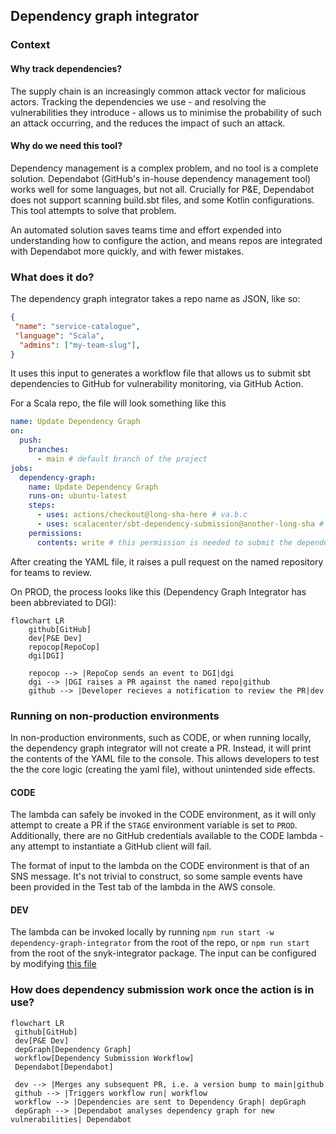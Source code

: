 ## Dependency graph integrator

### Context

#### Why track dependencies?

The supply chain is an increasingly common attack vector for malicious actors. Tracking the dependencies we use - and resolving the vulnerabilities they introduce - allows us to minimise the probability of such an attack occurring, and the reduces the impact of such an attack.

#### Why do we need this tool?

Dependency management is a complex problem, and no tool is a complete solution. Dependabot (GitHub's in-house dependency management tool) works well for some languages, but not all. Crucially for P&E, Dependabot does not support scanning build.sbt files, and some Kotlin configurations. This tool attempts to solve that problem.

An automated solution saves teams time and effort expended into understanding how to configure the action, and means repos are integrated with Dependabot more quickly, and with fewer mistakes.

### What does it do?

The dependency graph integrator takes a repo name as JSON, like so:

```json
{
 "name": "service-catalogue",
 "language": "Scala",
  "admins": ["my-team-slug"],
}
```

It uses this input to generates a workflow file that allows us to submit sbt dependencies to GitHub for vulnerability monitoring, via GitHub Action.

For a Scala repo, the file will look something like this

```yaml
name: Update Dependency Graph
on:
  push:
    branches:
      - main # default branch of the project
jobs:
  dependency-graph:
    name: Update Dependency Graph
    runs-on: ubuntu-latest
    steps:
      - uses: actions/checkout@long-sha-here # va.b.c
      - uses: scalacenter/sbt-dependency-submission@another-long-sha # vx.y.z
    permissions:
      contents: write # this permission is needed to submit the dependency graph
```

After creating the YAML file, it raises a pull request on the named repository for teams to review.

On PROD, the process looks like this (Dependency Graph Integrator has been abbreviated to DGI):

```mermaid
flowchart LR
    github[GitHub]
    dev[P&E Dev]
    repocop[RepoCop]
	dgi[DGI]

    repocop --> |RepoCop sends an event to DGI|dgi
    dgi --> |DGI raises a PR against the named repo|github
    github --> |Developer recieves a notification to review the PR|dev
```

### Running on non-production environments

In non-production environments, such as CODE, or when running locally, the dependency graph integrator will not create a PR. Instead, it will print the contents of the YAML file to the console. This allows developers to test the the core logic (creating the yaml file), without unintended side effects.

#### CODE

The lambda can safely be invoked in the CODE environment, as it will only attempt to create a PR if the `STAGE` environment variable is set to `PROD`. Additionally, there are no GitHub credentials available to the CODE lambda - any attempt to instantiate a GitHub client will fail.

The format of input to the lambda on the CODE environment is that of an SNS message. It's not trivial to construct, so some sample events have been provided in the Test tab of the lambda in the AWS console.

#### DEV

The lambda can be invoked locally by running `npm run start -w dependency-graph-integrator` from the root of the repo, or `npm run start` from the root of the snyk-integrator package. The input can be configured by modifying [this file](./src/run-locally.ts)

### How does dependency submission work once the action is in use?

```mermaid
flowchart LR
 github[GitHub]
 dev[P&E Dev]
 depGraph[Dependency Graph]
 workflow[Dependency Submission Workflow]
 Dependabot[Dependabot]

 dev --> |Merges any subsequent PR, i.e. a version bump to main|github
 github --> |Triggers workflow run| workflow
 workflow --> |Dependencies are sent to Dependency Graph| depGraph
 depGraph --> |Dependabot analyses dependency graph for new vulnerabilities| Dependabot
```
